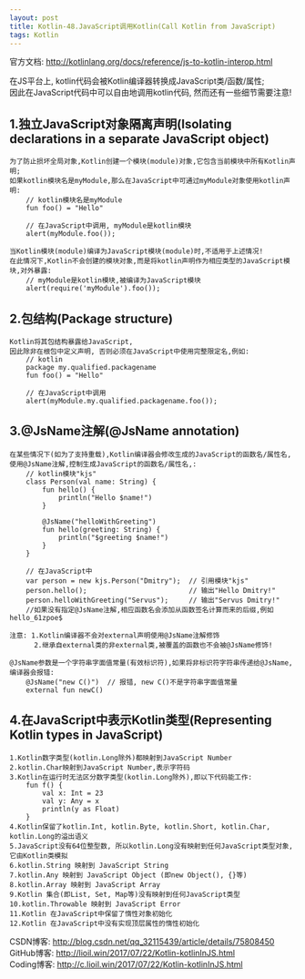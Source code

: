 ```yaml
---
layout: post
title: Kotlin-48.JavaScript调用Kotlin(Call Kotlin from JavaScript)
tags: Kotlin
---
```

官方文档: http://kotlinlang.org/docs/reference/js-to-kotlin-interop.html

在JS平台上, kotlin代码会被Kotlin编译器转换成JavaScript类/函数/属性;   
因此在JavaScript代码中可以自由地调用kotlin代码, 然而还有一些细节需要注意!

## 1.独立JavaScript对象隔离声明(Isolating declarations in a separate JavaScript object)
    为了防止损坏全局对象,Kotlin创建一个模块(module)对象,它包含当前模块中所有Kotlin声明;
    如果kotlin模块名是myModule,那么在JavaScript中可通过myModule对象使用kotlin声明:
        // kotlin模块名是myModule
        fun foo() = "Hello"

        // 在JavaScript中调用, myModule是kotlin模块
        alert(myModule.foo());

    当Kotlin模块(module)编译为JavaScript模块(module)时,不适用于上述情况!
    在此情况下,Kotlin不会创建的模块对象,而是将kotlin声明作为相应类型的JavaScript模块,对外暴露:
        // myModule是kotlin模块,被编译为JavaScript模块
        alert(require('myModule').foo());

## 2.包结构(Package structure)
    Kotlin将其包结构暴露给JavaScript,
    因此除非在根包中定义声明, 否则必须在JavaScript中使用完整限定名,例如:
        // kotlin
        package my.qualified.packagename
        fun foo() = "Hello"

        // 在JavaScript中调用
        alert(myModule.my.qualified.packagename.foo());

## 3.@JsName注解(@JsName annotation)
    在某些情况下(如为了支持重载),Kotlin编译器会修改生成的JavaScript的函数名/属性名,
    使用@JsName注解,控制生成JavaScript的函数名/属性名,:
        // kotlin模块"kjs"
        class Person(val name: String) {
            fun hello() {
                println("Hello $name!")
            }

            @JsName("helloWithGreeting")
            fun hello(greeting: String) {
                println("$greeting $name!")
            }
        }

        // 在JavaScript中
        var person = new kjs.Person("Dmitry");  // 引用模块"kjs"
        person.hello();                         // 输出"Hello Dmitry!"
        person.helloWithGreeting("Servus");     // 输出"Servus Dmitry!"
        //如果没有指定@JsName注解,相应函数名会添加从函数签名计算而来的后缀,例如hello_61zpoe$

    注意: 1.Kotlin编译器不会对external声明使用@JsName注解修饰
          2.继承自external类的非external类,被覆盖的函数也不会被@JsName修饰!

    @JsName参数是一个字符串字面值常量(有效标识符),如果将非标识符字符串传递给@JsName,编译器会报错:
        @JsName("new C()")  // 报错, new C()不是字符串字面值常量
        external fun newC()

## 4.在JavaScript中表示Kotlin类型(Representing Kotlin types in JavaScript)
    1.Kotlin数字类型(kotlin.Long除外)都映射到JavaScript Number
    2.kotlin.Char映射到JavaScript Number,表示字符码
    3.Kotlin在运行时无法区分数字类型(kotlin.Long除外),即以下代码能工作:
        fun f() {
            val x: Int = 23
            val y: Any = x
            println(y as Float)
        }
    4.Kotlin保留了kotlin.Int, kotlin.Byte, kotlin.Short, kotlin.Char, kotlin.Long的溢出语义
    5.JavaScript没有64位整型数, 所以kotlin.Long没有映射到任何JavaScript类型对象, 它由Kotlin类模拟
    6.kotlin.String 映射到 JavaScript String
    7.kotlin.Any 映射到 JavaScript Object (即new Object(), {}等)
    8.kotlin.Array 映射到 JavaScript Array
    9.Kotlin 集合(即List, Set, Map等)没有映射到任何JavaScript类型
    10.kotlin.Throwable 映射到 JavaScript Error
    11.Kotlin 在JavaScript中保留了惰性对象初始化
    12.Kotlin 在JavaScript中没有实现顶层属性的惰性初始化

CSDN博客: http://blog.csdn.net/qq_32115439/article/details/75808450   
GitHub博客: http://lioil.win/2017/07/22/Kotlin-kotlinInJS.html   
Coding博客: http://c.lioil.win/2017/07/22/Kotlin-kotlinInJS.html